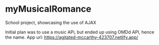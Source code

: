 # myMusicalRomance
School project, showcasing the use of AJAX

Initial plan was to use a music APi, but ended up using OMDd API, hence the name.
App url: https://agitated-mccarthy-423707.netlify.app/

